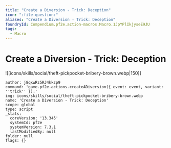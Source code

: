 ```yaml
---
title: "Create a Diversion - Trick: Deception"
icon: ":file-question:"
aliases: "Create a Diversion - Trick: Deception"
foundryId: Compendium.pf2e.action-macros.Macro.1JpYPlIkjyseE9JU
tags:
  - Macro
---
```


# Create a Diversion - Trick: Deception
![[icons/skills/social/theft-pickpocket-bribery-brown.webp|150]]

```Macro
author: j8qxwRz5RJ4kkzp9
command: 'game.pf2e.actions.createADiversion({ event: event, variant: ''trick'' });'
img: icons/skills/social/theft-pickpocket-bribery-brown.webp
name: 'Create a Diversion - Trick: Deception'
scope: global
type: script
_stats:
  coreVersion: '13.345'
  systemId: pf2e
  systemVersion: 7.3.1
  lastModifiedBy: null
folder: null
flags: {}
```
